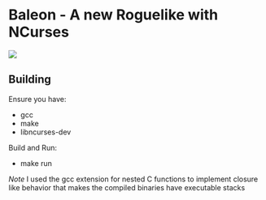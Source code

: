 # Baleon - A new Roguelike with NCurses

![](https://github.com/jordansavant/baleon.c/raw/master/Baleon-Action.gif)

## Building

Ensure you have:
- gcc
- make
- libncurses-dev

Build and Run:
- make run

*Note* I used the gcc extension for nested C functions to implement closure like behavior that makes the compiled binaries have executable stacks
